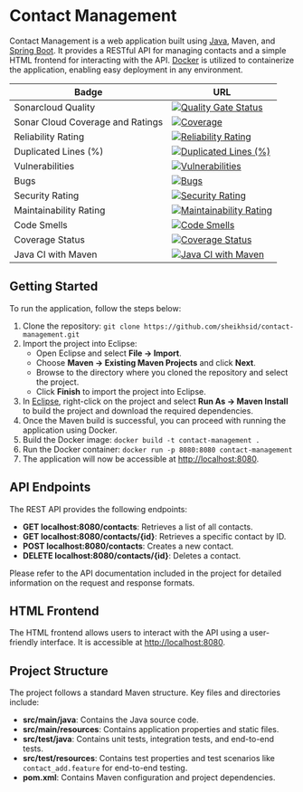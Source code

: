 <h1>Contact Management</h1>

<p>Contact Management is a web application built using <a href="https://www.oracle.com/it/java/technologies/javase/jdk11-archive-downloads.html" target="_blank">Java</a>, Maven, and <a href="https://start.spring.io/" target="_blank">Spring Boot</a>. It provides a RESTful API for managing contacts and a simple HTML frontend for interacting with the API. <a href="https://www.docker.com/products/docker-desktop/" target="_blank">Docker</a> is utilized to containerize the application, enabling easy deployment in any environment.</p>

| Badge                                                     | URL                                                                                           |
|-----------------------------------------------------------|-----------------------------------------------------------------------------------------------|
| Sonarcloud Quality                                       | [![Quality Gate Status](https://sonarcloud.io/api/project_badges/measure?project=sheikhsid_contact_management&metric=alert_status)](https://sonarcloud.io/summary/new_code?id=sheikhsid_contact_management) |
| Sonar Cloud Coverage and Ratings                         | [![Coverage](https://sonarcloud.io/api/project_badges/measure?project=sheikhsid_contact_management&metric=coverage)](https://sonarcloud.io/summary/new_code?id=sheikhsid_contact_management) |
| Reliability Rating                                       | [![Reliability Rating](https://sonarcloud.io/api/project_badges/measure?project=sheikhsid_contact_management&metric=reliability_rating)](https://sonarcloud.io/summary/new_code?id=sheikhsid_contact_management) |
| Duplicated Lines (%)                                     | [![Duplicated Lines (%)](https://sonarcloud.io/api/project_badges/measure?project=sheikhsid_contact_management&metric=duplicated_lines_density)](https://sonarcloud.io/summary/new_code?id=sheikhsid_contact_management) |
| Vulnerabilities                                          | [![Vulnerabilities](https://sonarcloud.io/api/project_badges/measure?project=sheikhsid_contact_management&metric=vulnerabilities)](https://sonarcloud.io/summary/new_code?id=sheikhsid_contact_management) |
| Bugs                                                      | [![Bugs](https://sonarcloud.io/api/project_badges/measure?project=sheikhsid_contact_management&metric=bugs)](https://sonarcloud.io/summary/new_code?id=sheikhsid_contact_management) |
| Security Rating                                          | [![Security Rating](https://sonarcloud.io/api/project_badges/measure?project=sheikhsid_contact_management&metric=security_rating)](https://sonarcloud.io/summary/new_code?id=sheikhsid_contact_management) |
| Maintainability Rating                                   | [![Maintainability Rating](https://sonarcloud.io/api/project_badges/measure?project=sheikhsid_contact_management&metric=sqale_rating)](https://sonarcloud.io/summary/new_code?id=sheikhsid_contact_management) |
| Code Smells                                              | [![Code Smells](https://sonarcloud.io/api/project_badges/measure?project=sheikhsid_contact_management&metric=code_smells)](https://sonarcloud.io/summary/new_code?id=sheikhsid_contact_management) |
| Coverage Status                                          | [![Coverage Status](https://coveralls.io/repos/github/sheikhsid/contact-management/badge.svg?branch=master)](https://coveralls.io/github/sheikhsid/contact-management?branch=master) |
| Java CI with Maven                                        | [![Java CI with Maven](https://github.com/sheikhsid/contact-management/actions/workflows/maven.yml/badge.svg)](https://github.com/sheikhsid/contact-management/actions/workflows/maven.yml) |


<h2>Getting Started</h2>

<p>To run the application, follow the steps below:</p>

<ol>
  <li>Clone the repository: <code>git clone https://github.com/sheikhsid/contact-management.git</code></li>
  <li>Import the project into Eclipse:
    <ul>
      <li>Open Eclipse and select <strong>File -> Import</strong>.</li>
      <li>Choose <strong>Maven -> Existing Maven Projects</strong> and click <strong>Next</strong>.</li>
      <li>Browse to the directory where you cloned the repository and select the project.</li>
      <li>Click <strong>Finish</strong> to import the project into Eclipse.</li>
    </ul>
  </li>
  <li>In <a href="https://www.eclipse.org/downloads/packages/" target="_blank">Eclipse</a>, right-click on the project and select <strong>Run As -> Maven Install</strong> to build the project and download the required dependencies.</li>
  <li>Once the Maven build is successful, you can proceed with running the application using Docker.</li>
  <li>Build the Docker image: <code>docker build -t contact-management .</code></li>
  <li>Run the Docker container: <code>docker run -p 8080:8080 contact-management</code></li>
  <li>The application will now be accessible at <a href="http://localhost:8080" target="_blank">http://localhost:8080</a>.</li>
</ol>

<h2>API Endpoints</h2>

<p>The REST API provides the following endpoints:</p>

<ul>
  <li><strong>GET localhost:8080/contacts</strong>: Retrieves a list of all contacts.</li>
  <li><strong>GET localhost:8080/contacts/{id}</strong>: Retrieves a specific contact by ID.</li>
  <li><strong>POST localhost:8080/contacts</strong>: Creates a new contact.</li>
  <li><strong>DELETE localhost:8080/contacts/{id}</strong>: Deletes a contact.</li>
</ul>

<p>Please refer to the API documentation included in the project for detailed information on the request and response formats.</p>

<h2>HTML Frontend</h2>

<p>The HTML frontend allows users to interact with the API using a user-friendly interface. It is accessible at <a href="http://localhost:8080">http://localhost:8080</a>.</p>

<h2>Project Structure</h2>

<p>The project follows a standard Maven structure. Key files and directories include:</p>

<ul>
    <li><strong>src/main/java</strong>: Contains the Java source code.</li>
    <li><strong>src/main/resources</strong>: Contains application properties and static files.</li>
    <li><strong>src/test/java</strong>: Contains unit tests, integration tests, and end-to-end tests.</li>
    <li><strong>src/test/resources</strong>: Contains test properties and test scenarios like <code>contact_add.feature</code> for end-to-end testing.</li>
    <li><strong>pom.xml</strong>: Contains Maven configuration and project dependencies.</li>
</ul>
